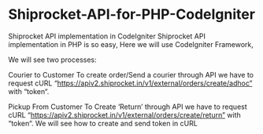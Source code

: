 # Shiprocket-API-for-PHP-CodeIgniter
Shiprocket API implementation in CodeIgniter
Shiprocket API implementation in PHP is so easy, Here we will use CodeIgniter Framework,

We will see two processes:

Courier to Customer
To create order/Send a courier through API we have to request cURL “https://apiv2.shiprocket.in/v1/external/orders/create/adhoc” with “token“.

Pickup From Customer
To Create ‘Return’ through API we have to request cURL “https://apiv2.shiprocket.in/v1/external/orders/create/return” with “token“.
We will see how to create and send token in cURL
 
